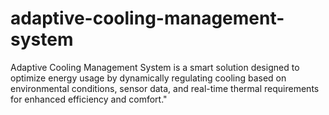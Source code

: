 # adaptive-cooling-management-system
Adaptive Cooling Management System is a smart solution designed to optimize energy usage by dynamically regulating cooling based on environmental conditions, sensor data, and real-time thermal requirements for enhanced efficiency and comfort."
